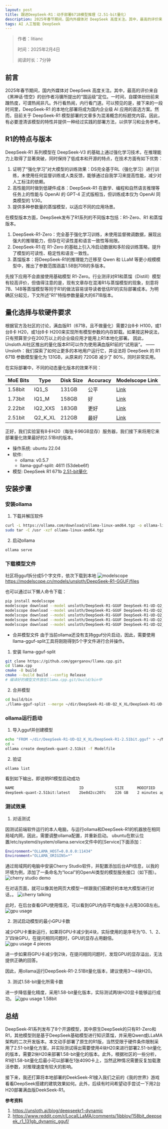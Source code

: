 ```yaml
---
layout: post
title: 跟进DeepSeek-R1：动手部署671B模型推理（2.51-bit量化） 
description: 2025年春节期间，国内外媒体对 DeepSeek 高度关注。其中，最高的评价来自《黑神话·悟空》的创作者冯骥所提出的“国运级”定位。一时间，自媒体纷纷前来蹭热度，可谓热闹非凡。外行看热闹，内行看门道。可以预见的是，接下来的一段时间里，DeepSeek-R1 的本地化部署将成为国内企业级 AI 应用的首选方案。然而，目前关于 DeepSeek-R1 模型部署的文章多为混淆概念的标题党内容。因此，有必要澄清该模型的特性并提供一种经过实践的部署方法，以供学习和业务参考。
tags: AI 人工智能 DeepSeek
---
```


> 作者：litianc
>  
> 时间：2025年2月4日
> 
> 阅读时长：7分钟

## 前言

2025年春节期间，国内外媒体对 DeepSeek 高度关注。其中，最高的评价来自《黑神话·悟空》的创作者冯骥所提出的“国运级”定位。一时间，自媒体纷纷前来蹭热度，可谓热闹非凡。外行看热闹，内行看门道。可以预见的是，接下来的一段时间里，DeepSeek-R1 的本地化部署将成为国内企业级 AI 应用的首选方案。然而，目前关于 DeepSeek-R1 模型部署的文章多为混淆概念的标题党内容。因此，有必要澄清该模型的特性并提供一种经过实践的部署方法，以供学习和业务参考。

## R1的特点与版本

DeepSeek-R1 系列模型在 DeepSeek-V3 的基础上通过强化学习技术，在推理能力上取得了显著突破，同时保持了低成本和开源的特点，在技术方面有如下优势：
1. 证明了“强化学习”对大模型的训练效果：DS完全基于RL（强化学习）进行训练，未使用任何监督训练或人类反馈，能够通过自我学习来提高性能，减少对人工标注的依赖。
2. 高性能同时做到低硬件成本：DeepSeek-R1 在数学、编程和自然语言推理等任务上的性能与 OpenAI 的 GPT-4 正式版相当，但训练成本仅为 OpenAI 同类模型的 1/30。
3. 提供多种参数量的蒸馏模型，以适应不同的应用场景。

在模型版本方面，DeepSeek发布了R1系列的不同版本包括：R1-Zero、R1 和蒸馏版本。
1. DeepSeek-R1-Zero：完全基于强化学习训练，未使用监督微调数据，展现出强大的推理能力，但存在可读性差和语言一致性等局限。
2. DeepSeek-R1:在 R1-Zero 的基础上引入冷启动数据和多阶段训练策略，提升了模型的可读性、稳定性和语言一致性。
3. 蒸馏版本：将DeepSeek-R1的推理能力迁移至 Qwen 和 LLaM 等更小规模模型中，推出了参数范围涵盖1.5B到70B的多版本。

先按下应用不会直接使用基础模型 R1-Zero。行业测评对R1和蒸馏（Distill）模型有较高评价，但值得注意的是，现有文章存在混淆R1与蒸馏模型的现象，刻意将7B、14B等蒸馏模型等同于R1的做法容易误导读者低估R1的实际部署成本。为明确区分起见，下文所述"R1"特指参数量最大的671B版本。

## 量化选择与软硬件要求
根据官方及社区的讨论，满血版R1（671B，且不做量化）需要2台8卡 H100，或1台8卡 H20，或1台8卡 H200来实现所有模型参数的内存卸载。如果按这种说法，只有预算至少在200万以上的企业级应用才能用上R1本地化部署。
因此，Unsloth.AI社区推出的量化版本R1可以作为使用满血版R1前的“试用装”。
——Unsloth：我们探索了如何让更多的本地用户运行它，并设法将 DeepSeek 的 R1 671B 参数模型量化为 131GB，从原来的 720GB 减少了 80%，同时非常实用。

在实际部署中，不同的动态量化版本的效果不同：

| MoE Bits | Type   | Disk Size | Accuracy | Modelscope Link |
|----------|--------|-----------|----------|---------|
| 1.58bit  | IQ1_S  | 131GB     | 公平     | [Link](https://modelscope.cn/models/unsloth/DeepSeek-R1-GGUF/resolve/master/DeepSeek-R1-UD-IQ1_S/DeepSeek-R1-UD-IQ1_S-00001-of-00003.gguf) |
| 1.73bit  | IQ1_M  | 158GB     | 好     | [Link](https://modelscope.cnhttps//modelscope.cn/models/unsloth/DeepSeek-R1-GGUF/resolve/master/DeepSeek-R1-UD-IQ1_M/DeepSeek-R1-UD-IQ1_M-00001-of-00004.gguf) |
| 2.22bit  | IQ2_XXS| 183GB     | 更好   | [Link](https://modelscope.cn/models/unsloth/DeepSeek-R1-GGUF/resolve/master/DeepSeek-R1-UD-IQ2_XXS/DeepSeek-R1-UD-IQ2_XXS-00001-of-00004.gguf) |
| 2.51bit  | Q2_K_XL| 212GB     | 最好     | [Link](https://modelscope.cn/models/unsloth/DeepSeek-R1-GGUF/resolve/master/DeepSeek-R1-UD-Q2_K_XL/DeepSeek-R1-UD-Q2_K_XL-00001-of-00005.gguf) |

正好，我们实验室有8卡H20（每张卡96GB显存）服务器，我们接下来将用它来部署量化效果最好的2.51Bit的版本。
* 操作系统: ubuntu 22.04
* 软件:
    * ollama: v0.5.7
    * llama-gguf-split: 4611 (53debe6f)
* 模型: DeepSeek R1 671b [2.51-bit量化](https://modelscope.cn/models/unsloth/DeepSeek-R1-GGUF/)

## 安装步骤

### 安装ollama
1. 下载并解压软件

``` sh
curl -L https://ollama.com/download/ollama-linux-amd64.tgz -o ollama-linux-amd64.tgz
sudo tar -C /usr -xzf ollama-linux-amd64.tgz
```

2. 启动ollama

``` sh
ollama serve
```

### 下载模型文件
社区将gguf拆分成5个字文件，依次下载到本地
![modelscope](/images/posts/deepseek_deploy/image-modelscope.png)
https://modelscope.cn/models/unsloth/DeepSeek-R1-GGUF/files

也可以通过以下懒人命令下载：
``` sh
pip install modelscope
modelscope download --model unsloth/DeepSeek-R1-GGUF DeepSeek-R1-UD-Q2_K_XL-00001-of-00005.gguf --local_dir ~/dir
modelscope download --model unsloth/DeepSeek-R1-GGUF DeepSeek-R1-UD-Q2_K_XL-00002-of-00005.gguf --local_dir ~/dir
modelscope download --model unsloth/DeepSeek-R1-GGUF DeepSeek-R1-UD-Q2_K_XL-00003-of-00005.gguf --local_dir ~/dir
modelscope download --model unsloth/DeepSeek-R1-GGUF DeepSeek-R1-UD-Q2_K_XL-00004-of-00005.gguf --local_dir ~/dir
modelscope download --model unsloth/DeepSeek-R1-GGUF DeepSeek-R1-UD-Q2_K_XL-00005-of-00005.gguf --local_dir ~/dir
```

- 合并模型文件
由于当前ollama还没有支持gguf分片启动，因此，需要使用llama-gguf-split工具将刚刚得到5个字文件进行合并操作。
1. 安装 llama-gguf-split
``` sh
git clone https://github.com/ggerganov/llama.cpp.git
cd llama.cpp
cmake -B build
cmake --build build --config Release
# 编译好的模型文件放在llama.cpp.git/build/bin中
```
2. 合并模型
``` sh
cd build/bin
./llama-gguf-split --merge ~/dir/DeepSeek-R1-UD-Q2_K_XL/DeepSeek-R1-UD-Q2_K_XL-00001-of-00005.gguf ~/dir/DeepSeek-R1-UD-Q2_K_XL/DeepSeek-R1-2.51bit.gguf
```

### ollama运行启动
1. 导入gguf并创建模型
``` sh
echo "FROM ~/dir/DeepSeek-R1-UD-Q2_K_XL/DeepSeek-R1-2.51bit.gguf" > ~/Modelfile 
cd ~
ollama create deepSeek-quant-2.51bit -f Modelfile
```

2. 验证
``` sh
ollama list
```
看到如下输出，即说明R1模型启动成功
``` sh
NAME                             ID              SIZE      MODIFIED   
deepSeek-quant-2.51bit:latest    2be8d2cc207c    226 GB    2 minutes ago 
```

### 测试效果
1. 对话测试

因测试前端软件运行的本人电脑，与运行ollama和DeepSeek-R1的机器放在相同局域内网，因此，需要调整ollama配置，并重新启动。
ubuntu在默认位置/etc/systemd/system/ollama.service文件中的[Service]下面添加：
``` sh
Environment="OLLAMA_HOST=0.0.0.0:11434"
Environment="OLLAMA_ORIGINS=*"
```
通过局域网的电脑中安装Cherry Studio软件，并配置添加后台API信息，以我的环境为例，添加了一条命名为“local”的OpenAI类型的模型服务接口（如下图）。
![cherry studio demo](/images/posts/deepseek_deploy/image-cherry-studio-demo.png)

在对话页面，就可以像其他网页大模型一样跟我们搭建好的本地大模型进行对话，。
![cherry talking](/images/posts/deepseek_deploy/image-cherry-talking.png)

此时，在后台查看GPU使用情况，可以看到GPU内存平均每张卡占用30GB左右。
![gpu usage](/images/posts/deepseek_deploy/image-gpu-usage1.png)

2. 测试启动模型的最小GPU卡数

减少GPU卡重新运行，如果将GPU卡减少到4块，实际使用的是序号为“0、1、2、3”四块GPU，在提问相同问题时，GPU的显存占用翻倍。
![gpu usage 4 pieces](/images/posts/deepseek_deploy/image-gpu-usage-2.png)

进一步如果将GPU卡减少到2块，在提问相同问题时，发现GPU的显存溢出，无法提供正确的回答。

因此，用ollama运行DeepSeek-R1-2.51Bit量化版本，建议使用3～4块H20。


3. 测试1.58-bit量化所需卡数

进一步降低量化精度，采用1.58-bit量化版本，实际测试两块H20显卡能够运行成功。
![gpu usage 1.58bit](/images/posts/deepseek_deploy/image-gpu-usage-3.png)

## 总结
DeepSeek-R1系列发布了8个开源模型，其中原生DeepSeek的只有R1-Zero和R1，其他模型则是基于DeepSeek基础模型进行知识蒸馏，并采用Qwen或LLaMA架构的二次开发版本。本文动手部署了原生的R1版，当然受限于硬件条件限制采用了2.51-bit量化方案，并实际测试得出需要使用4块H20来进行部署2.51-bit量化的版本，需要2块H20来部署1.58-bit量化的版本。此外，根据社区的一些分析，R1经1.58-bit量化后最小可以部署在1张4090卡上，当然这种情况需要反复加载激活参数，对推理速度有较大的影响。

接下来，我还打算将本地部署的DeekSeek-R1接入我们之前的《我的世界》游戏看看DeepSeek搭建的建筑效果如何。此外，后续有时间希望动手尝试一下用2台H20部署满血版DeekSeek-R1。


**参考资料**
1. https://unsloth.ai/blog/deepseekr1-dynamic
2. https://www.reddit.com/r/LocalLLaMA/comments/1ibbloy/158bit_deepseek_r1_131gb_dynamic_gguf/
